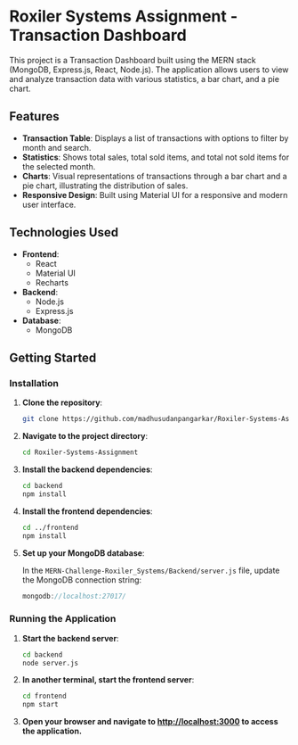 # Roxiler Systems Assignment - Transaction Dashboard

This project is a Transaction Dashboard built using the MERN stack (MongoDB, Express.js, React, Node.js). The application allows users to view and analyze transaction data with various statistics, a bar chart, and a pie chart.

## Features

- **Transaction Table**: Displays a list of transactions with options to filter by month and search.
- **Statistics**: Shows total sales, total sold items, and total not sold items for the selected month.
- **Charts**: Visual representations of transactions through a bar chart and a pie chart, illustrating the distribution of sales.
- **Responsive Design**: Built using Material UI for a responsive and modern user interface.

## Technologies Used

- **Frontend**: 
  - React
  - Material UI
  - Recharts
- **Backend**: 
  - Node.js
  - Express.js
- **Database**: 
  - MongoDB

## Getting Started

### Installation

1. **Clone the repository**:

   ```bash
   git clone https://github.com/madhusudanpangarkar/Roxiler-Systems-Assignment.git

2. **Navigate to the project directory**:

   ```bash
   cd Roxiler-Systems-Assignment

3. **Install the backend dependencies**:

    ```bash
   cd backend
   npm install

4. **Install the frontend dependencies**:

    ```bash
   cd ../frontend
    npm install

5. **Set up your MongoDB database**:

   In the `MERN-Challenge-Roxiler_Systems/Backend/server.js` file, update the MongoDB connection string:

   ```js
   mongodb://localhost:27017/

### Running the Application

1. **Start the backend server**:

    ```bash
   cd backend
    node server.js

2. **In another terminal, start the frontend server**:

    ```bash
   cd frontend
    npm start
    
3. **Open your browser and navigate to [http://localhost:3000](http://localhost:3000) to access the application.**
